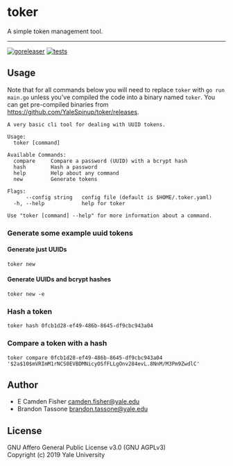 # toker

A simple token management tool.

---
[![goreleaser](https://github.com/YaleSpinup/toker/actions/workflows/releaser.yml/badge.svg)](https://github.com/YaleSpinup/toker/actions/workflows/releaser.yml)
[![tests](https://github.com/YaleSpinup/toker/actions/workflows/tests.yaml/badge.svg)](https://github.com/YaleSpinup/toker/actions/workflows/tests.yaml)
## Usage

Note that for all commands below you will need to replace `toker` with `go run main.go` unless you've compiled the code into a binary named `toker`. You can get pre-compiled binaries from https://github.com/YaleSpinup/toker/releases.

```
A very basic cli tool for dealing with UUID tokens.

Usage:
  toker [command]

Available Commands:
  compare     Compare a password (UUID) with a bcrypt hash
  hash        Hash a password
  help        Help about any command
  new         Generate tokens

Flags:
      --config string   config file (default is $HOME/.toker.yaml)
  -h, --help            help for toker

Use "toker [command] --help" for more information about a command.
```

### Generate some example uuid tokens

#### Generate just UUIDs

`toker new`

#### Generate UUIDs and bcrypt hashes

`toker new -e`

### Hash a token

`toker hash 0fcb1d28-ef49-486b-8645-df9cbc943a04`

### Compare a token with a hash

`toker compare 0fcb1d28-ef49-486b-8645-df9cbc943a04 '$2a$10$mVRImM1rNCS0EVBDMNicyOSfFLLgOnv284evL.8NnM/M3Pm9ZwdlC'`

## Author

* E Camden Fisher <camden.fisher@yale.edu>
* Brandon Tassone <brandon.tassone@yale.edu>


## License

GNU Affero General Public License v3.0 (GNU AGPLv3)  
Copyright (c) 2019 Yale University

